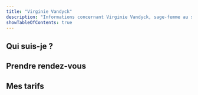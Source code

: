 ```yaml
---
title: "Virginie Vandyck"
description: "Informations concernant Virginie Vandyck, sage-femme au sein du CMP 1315"
showTableOfContents: true
---
```


## Qui suis-je ?

## Prendre rendez-vous

## Mes tarifs


